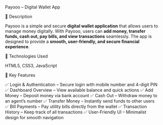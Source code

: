 


 Payooo – Digital Wallet App

🔹 Description

Payooo is a simple and secure **digital wallet application** that allows users to manage money digitally. With Payooo, users can **add money, transfer funds, cash out, pay bills, and view transactions** seamlessly. The app is designed to provide a **smooth, user-friendly, and secure financial experience**.

 🔹 Technologies Used

 HTML5, CSS3, JavaScript


 🔹 Key Features

✅ Login & Authentication – Secure login with mobile number and 4-digit PIN
✅ Dashboard Overview – View available balance and quick actions
✅ Add Money – Deposit money via bank account
✅ Cash Out – Withdraw money to an agent’s number
✅ Transfer Money – Instantly send funds to other users
✅ Bill Payments – Pay utility bills directly from the wallet
✅ Transaction History – Keep track of all transactions
✅ User-Friendly UI – Minimalist design for smooth navigation




